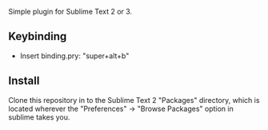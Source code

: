 Simple plugin for Sublime Text 2 or 3.

## Keybinding
- Insert binding.pry:  "super+alt+b"


## Install
Clone this repository in to the Sublime Text 2 "Packages" directory, which is located wherever the
"Preferences" -> "Browse Packages" option in sublime takes you.